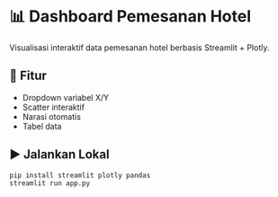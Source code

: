 # 📊 Dashboard Pemesanan Hotel

Visualisasi interaktif data pemesanan hotel berbasis Streamlit + Plotly.

## 🚀 Fitur
- Dropdown variabel X/Y
- Scatter interaktif
- Narasi otomatis
- Tabel data

## ▶️ Jalankan Lokal
```bash
pip install streamlit plotly pandas
streamlit run app.py

